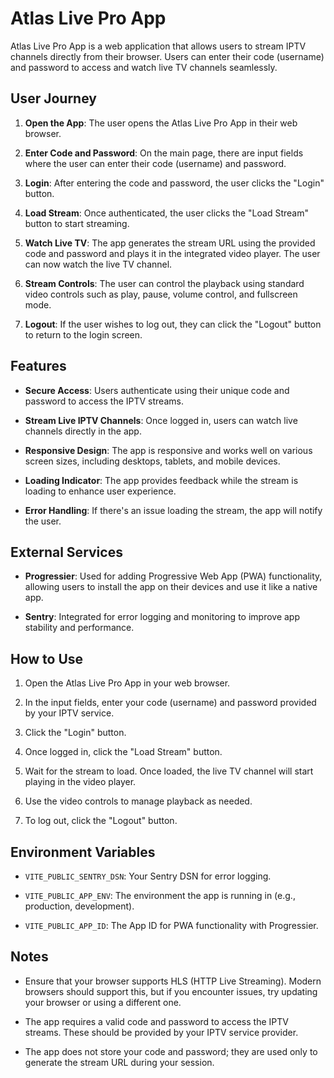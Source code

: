 # Atlas Live Pro App

Atlas Live Pro App is a web application that allows users to stream IPTV channels directly from their browser. Users can enter their code (username) and password to access and watch live TV channels seamlessly.

## User Journey

1. **Open the App**: The user opens the Atlas Live Pro App in their web browser.

2. **Enter Code and Password**: On the main page, there are input fields where the user can enter their code (username) and password.

3. **Login**: After entering the code and password, the user clicks the "Login" button.

4. **Load Stream**: Once authenticated, the user clicks the "Load Stream" button to start streaming.

5. **Watch Live TV**: The app generates the stream URL using the provided code and password and plays it in the integrated video player. The user can now watch the live TV channel.

6. **Stream Controls**: The user can control the playback using standard video controls such as play, pause, volume control, and fullscreen mode.

7. **Logout**: If the user wishes to log out, they can click the "Logout" button to return to the login screen.

## Features

- **Secure Access**: Users authenticate using their unique code and password to access the IPTV streams.

- **Stream Live IPTV Channels**: Once logged in, users can watch live channels directly in the app.

- **Responsive Design**: The app is responsive and works well on various screen sizes, including desktops, tablets, and mobile devices.

- **Loading Indicator**: The app provides feedback while the stream is loading to enhance user experience.

- **Error Handling**: If there's an issue loading the stream, the app will notify the user.

## External Services

- **Progressier**: Used for adding Progressive Web App (PWA) functionality, allowing users to install the app on their devices and use it like a native app.

- **Sentry**: Integrated for error logging and monitoring to improve app stability and performance.

## How to Use

1. Open the Atlas Live Pro App in your web browser.

2. In the input fields, enter your code (username) and password provided by your IPTV service.

3. Click the "Login" button.

4. Once logged in, click the "Load Stream" button.

5. Wait for the stream to load. Once loaded, the live TV channel will start playing in the video player.

6. Use the video controls to manage playback as needed.

7. To log out, click the "Logout" button.

## Environment Variables

- `VITE_PUBLIC_SENTRY_DSN`: Your Sentry DSN for error logging.

- `VITE_PUBLIC_APP_ENV`: The environment the app is running in (e.g., production, development).

- `VITE_PUBLIC_APP_ID`: The App ID for PWA functionality with Progressier.

## Notes

- Ensure that your browser supports HLS (HTTP Live Streaming). Modern browsers should support this, but if you encounter issues, try updating your browser or using a different one.

- The app requires a valid code and password to access the IPTV streams. These should be provided by your IPTV service provider.

- The app does not store your code and password; they are used only to generate the stream URL during your session.
